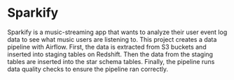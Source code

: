 # Sparkify

Sparkify is a music-streaming app that wants to analyze their user event log data to
see what music users are listening to. This project creates a data pipeline with
Airflow. First, the data is extracted from S3 buckets and inserted into staging tables
on Redshift. Then the data from the staging tables are inserted into the star schema tables.
Finally, the pipeline runs data quality checks to ensure the pipeline ran correctly.